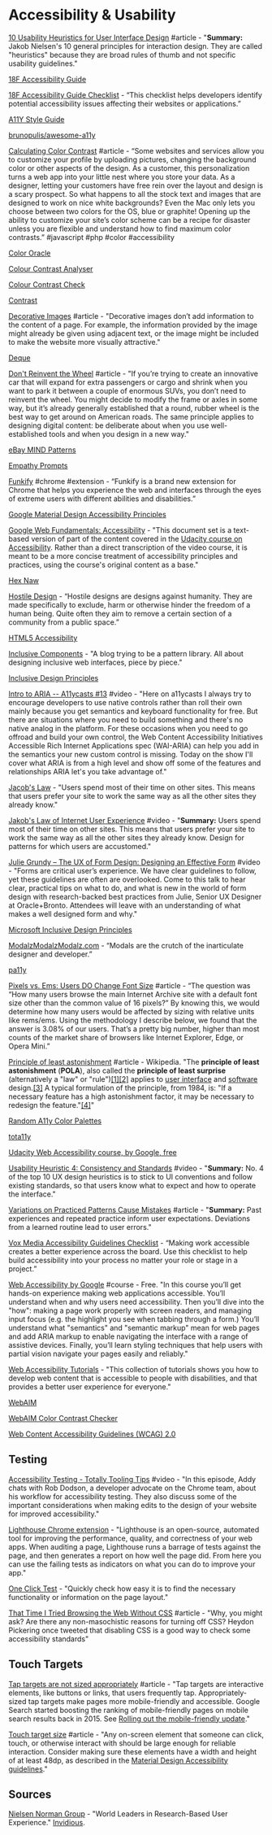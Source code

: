 # Accessibility & Usability

[10 Usability Heuristics for User Interface Design](https://www.nngroup.com/articles/ten-usability-heuristics/) \#article - "**Summary:** Jakob Nielsen's 10 general principles for interaction design. They are called "heuristics" because they are broad rules of thumb and not specific usability guidelines."

[18F Accessibility Guide](https://accessibility.18f.gov/)

[18F Accessibility Guide Checklist](https://accessibility.18f.gov/checklist/) - “This checklist helps developers identify potential accessibility issues affecting their websites or applications.”

[A11Y Style Guide](http://a11y-style-guide.com/style-guide/)

[brunopulis/awesome-a11y](https://github.com/brunopulis/awesome-a11y)

[Calculating Color Contrast](https://24ways.org/2010/calculating-color-contrast/) \#article - “Some websites and services allow you to customize your profile by uploading pictures, changing the background color or other aspects of the design. As a customer, this personalization turns a web app into your little nest where you store your data. As a designer, letting your customers have free rein over the layout and design is a scary prospect. So what happens to all the stock text and images that are designed to work on nice white backgrounds? Even the Mac only lets you choose between two colors for the OS, blue or graphite! Opening up the ability to customize your site’s color scheme can be a recipe for disaster unless you are flexible and understand how to find maximum color contrasts.” \#javascript \#php \#color \#accessibility

[Color Oracle](http://colororacle.org/)

[Colour Contrast Analyser](https://www.paciellogroup.com/resources/contrastanalyser/)

[Colour Contrast Check](https://snook.ca/technical/colour_contrast/colour.html#fg=CFFF33,bg=333333)

[Contrast](https://usecontrast.com/)

[Decorative Images](https://www.w3.org/WAI/tutorials/images/decorative/) \#article - "Decorative images don’t add information to the content of a page. For example, the information provided by the image might already be given using adjacent text, or the image might be included to make the website more visually attractive."

[Deque](https://www.deque.com/)

[Don't Reinvent the Wheel](https://www.colorado.edu/accessible-technology/2018/02/28/dont-reinvent-wheel) \#article - "If you’re trying to create an innovative car that will expand for extra passengers or cargo and shrink when you want to park it between a couple of enormous SUVs, you don’t need to reinvent the wheel. You might decide to modify the frame or axles in some way, but it’s already generally established that a round, rubber wheel is the best way to get around on American roads. The same principle applies to designing digital content: be deliberate about when you use well-established tools and when you design in a new way."

[eBay MIND Patterns](https://ianmcburnie.github.io/mindpatterns/index.html)

[Empathy Prompts](https://empathyprompts.net/)

[Funkify](https://www.funkify.org/) \#chrome \#extension - “Funkify is a brand new extension for Chrome that helps you experience the web and interfaces through the eyes of extreme users with different abilities and disabilities.”

[Google Material Design Accessibility Principles](https://material.io/guidelines/usability/accessibility.html)

[Google Web Fundamentals: Accessibility](https://developers.google.com/web/fundamentals/accessibility/) - "This document set is a text-based version of part of the content covered in the [Udacity course on Accessibility](https://www.udacity.com/course/web-accessibility--ud891). Rather than a direct transcription of the video course, it is meant to be a more concise treatment of accessibility principles and practices, using the course's original content as a base."

[Hex Naw](https://hexnaw.com/)

[Hostile Design](https://hostiledesign.org/) - “Hostile designs are designs against humanity. They are made specifically to exclude, harm or otherwise hinder the freedom of a human being. Quite often they aim to remove a certain section of a community from a public space.”

[HTML5 Accessibility](http://www.html5accessibility.com/)

[Inclusive Components](https://inclusive-components.design/)  - "A blog trying to be a pattern library. All about designing inclusive web interfaces, piece by piece."

[Inclusive Design Principles](http://inclusivedesignprinciples.org/)

[Intro to ARIA -- A11ycasts \#13](https://www.youtube.com/watch?v=g9Qff0b-lHk) \#video - "Here on a11ycasts I always try to encourage developers to use native controls rather than roll their own mainly because you get semantics and keyboard functionality for free. But there are situations where you need to build something and there's no native analog in the platform. For these occasions when you need to go offroad and build your own control, the Web Content Accessibility Initiatives Accessible Rich Internet Applications spec \(WAI-ARIA\) can help you add in the semantics your new custom control is missing. Today on the show I'll cover what ARIA is from a high level and show off some of the features and relationships ARIA let's you take advantage of."

[Jacob's Law](https://lawsofux.com/jakobs-law) - "Users spend most of their time on other sites. This means that users prefer your site to work the same way as all the other sites they already know."

[Jakob's Law of Internet User Experience](https://www.nngroup.com/videos/jakobs-law-internet-ux/) \#video - "**Summary:** Users spend most of their time on other sites. This means that users prefer your site to work the same way as all the other sites they already know. Design for patterns for which users are accustomed."

[Julie Grundy – The UX of Form Design: Designing an Effective Form](https://www.youtube.com/watch?v=hPS7LUW7SlA) \#video - "Forms are critical user’s experience. We have clear guidelines to follow, yet these guidelines are often are overlooked. Come to this talk to hear clear, practical tips on what to do, and what is new in the world of form design with research-backed best practices from Julie, Senior UX Designer at Oracle+Bronto. Attendees will leave with an understanding of what makes a well designed form and why."

[Microsoft Inclusive Design Principles](https://www.microsoft.com/en-us/design/inclusive)

[ModalzModalzModalz.com](https://modalzmodalzmodalz.com/#content) - “Modals are the crutch of the inarticulate designer and developer.”

[pa11y](https://github.com/pa11y/pa11y)

[Pixels vs. Ems: Users DO Change Font Size](https://medium.com/@vamptvo/pixels-vs-ems-users-do-change-font-size-5cfb20831773) \#article - “The question was “How many users browse the main Internet Archive site with a default font size other than the common value of 16 pixels?” By knowing this, we would determine how many users would be affected by sizing with relative units like rems/ems. Using the methodology I describe below, we found that the answer is 3.08% of our users. That’s a pretty big number, higher than most counts of the market share of browsers like Internet Explorer, Edge, or Opera Mini.”

[Principle of least astonishment](https://en.wikipedia.org/wiki/Principle_of_least_astonishment) \#article - Wikipedia. "The **principle of least astonishment** \(**POLA**\), also called the **principle of least surprise** \(alternatively a "law" or "rule"\)[\[1\]](https://en.wikipedia.org/wiki/Principle_of_least_astonishment#cite_note-Raymond2004-1)[\[2\]](https://en.wikipedia.org/wiki/Principle_of_least_astonishment#cite_note-2) applies to [user interface](https://en.wikipedia.org/wiki/User_interface) and [software](https://en.wikipedia.org/wiki/Software_design) design.[\[3\]](https://en.wikipedia.org/wiki/Principle_of_least_astonishment#cite_note-3) A typical formulation of the principle, from 1984, is: "If a necessary feature has a high astonishment factor, it may be necessary to redesign the feature."[\[4\]](https://en.wikipedia.org/wiki/Principle_of_least_astonishment#cite_note-rexx-4)"

[Random A11y Color Palettes](https://randoma11y.com/)

[tota11y](http://khan.github.io/tota11y/)

[Udacity Web Accessibility course, by Google, free](https://www.udacity.com/course/web-accessibility--ud891)

[Usability Heuristic 4: Consistency and Standards](https://www.nngroup.com/videos/usability-heuristic-consistency-standards/) \#video - "**Summary:** No. 4 of the top 10 UX design heuristics is to stick to UI conventions and follow existing standards, so that users know what to expect and how to operate the interface."

[Variations on Practiced Patterns Cause Mistakes](https://www.nngroup.com/articles/practiced-patterns-mistakes/) \#article - "**Summary:** Past experiences and repeated practice inform user expectations. Deviations from a learned routine lead to user errors."

[Vox Media Accessibility Guidelines Checklist](http://accessibility.voxmedia.com/) - “Making work accessible creates a better experience across the board. Use this checklist to help build accessibility into your process no matter your role or stage in a project.”

[Web Accessibility by Google](https://www.udacity.com/course/web-accessibility--ud891) \#course - Free. "In this course you’ll get hands-on experience making web applications accessible. You’ll understand when and why users need accessibility. Then you’ll dive into the "how": making a page work properly with screen readers, and managing input focus \(e.g. the highlight you see when tabbing through a form.\) You’ll understand what "semantics" and "semantic markup" mean for web pages and add ARIA markup to enable navigating the interface with a range of assistive devices. Finally, you’ll learn styling techniques that help users with partial vision navigate your pages easily and reliably."

[Web Accessibility Tutorials](https://www.w3.org/WAI/tutorials/) - "This collection of tutorials shows you how to develop web content that is accessible to people with disabilities, and that provides a better user experience for everyone."

[WebAIM](http://webaim.org/resources/designers/)

[WebAIM Color Contrast Checker](http://webaim.org/resources/contrastchecker/)

[Web Content Accessibility Guidelines \(WCAG\) 2.0](https://www.w3.org/TR/WCAG20/)

## Testing

[Accessibility Testing - Totally Tooling Tips](https://www.youtube.com/watch?v=56zCnwj58e4) \#video - "In this episode, Addy chats with Rob Dodson, a developer advocate on the Chrome team, about his workflow for accessibility testing. They also discuss some of the important considerations when making edits to the design of your website for improved accessibility."

[Lighthouse Chrome extension](https://chrome.google.com/webstore/detail/lighthouse/blipmdconlkpinefehnmjammfjpmpbjk) - "Lighthouse is an open-source, automated tool for improving the performance, quality, and correctness of your web apps. When auditing a page, Lighthouse runs a barrage of tests against the page, and then generates a report on how well the page did. From here you can use the failing tests as indicators on what you can do to improve your app."

[One Click Test](https://oneclicktest.com/?ref=producthunt) - "Quickly check how easy it is to find the necessary functionality or information on the page layout."

[That Time I Tried Browsing the Web Without CSS](https://css-tricks.com/that-time-i-tried-browsing-the-web-without-css/) \#article - "Why, you might ask? Are there any non-masochistic reasons for turning off CSS? Heydon Pickering once tweeted that disabling CSS is a good way to check some accessibility standards"

## Touch Targets

[Tap targets are not sized appropriately](https://developers.google.com/web/tools/lighthouse/audits/tap-targets) \#article - "Tap targets are interactive elements, like buttons or links, that users frequently tap. Appropriately-sized tap targets make pages more mobile-friendly and accessible. Google Search started boosting the ranking of mobile-friendly pages on mobile search results back in 2015. See [Rolling out the mobile-friendly update](https://webmasters.googleblog.com/2015/04/rolling-out-mobile-friendly-update.html)."

[Touch target size](https://support.google.com/accessibility/android/answer/7101858?hl=en) \#article - "Any on-screen element that someone can click, touch, or otherwise interact with should be large enough for reliable interaction. Consider making sure these elements have a width and height of at least 48dp, as described in the [Material Design Accessibility guidelines](https://material.google.com/usability/accessibility.html#accessibility-layout)."

## Sources

[Nielsen Norman Group](https://www.nngroup.com/) - "World Leaders in Research-Based User Experience." [Invidious](https://www.invidio.us/channel/UC2oCugzU6W8-h95W7eBTUEg).

